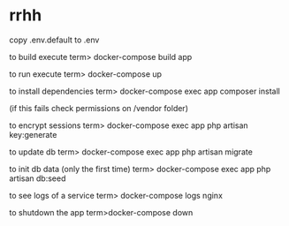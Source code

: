 # rrhh

copy .env.default to .env

to build execute
term> docker-compose build app

to run execute
term> docker-compose up

to install dependencies
term> docker-compose exec app composer install

(if this fails check permissions on /vendor folder)

to encrypt sessions
term> docker-compose exec app php artisan key:generate

to update db
term> docker-compose exec app php artisan migrate

to init db data (only the first time)
term> docker-compose exec app php artisan db:seed

to see logs of a service
term> docker-compose logs nginx

to shutdown the app
term>docker-compose down


